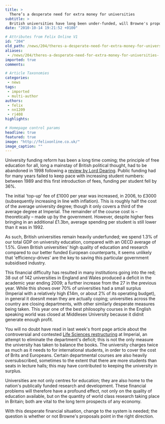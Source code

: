 ```yaml
---
title: >
  There’s a desperate need for extra money for universities
subtitle: >
  British universities have long been under-funded, will Browne's proposals change this?
date: "2010-10-14 19:21:52 +0100"

# Attributes from Felix Online V1
id: "204"
old_path: /news/204/theres-a-desperate-need-for-extra-money-for-universities-
aliases:
 - /news/204/theres-a-desperate-need-for-extra-money-for-universities-
imported: true
comments:

# Article Taxonomies
categories:
 - news
tags:
 - imported
 - multi-author
authors:
 - felix
 - nn1209
 - rj408
highlights:

# Homepage control params
headline: true
featured: true
image: "http://felixonline.co.uk/"
image_caption: ""
---
```


University funding reform has been a long time coming; the principle of free education for all, long a mainstay of British political thought, had to be abandoned in 1998 following a [review by Lord Dearing](http://en.wikipedia.org/wiki/Dearing_Report). Public funding had for many years failed to keep pace with increasing student numbers: between 1989 and this first introduction of fees, funding per student fell by 36%.

The initial 'top-up' fee of £1000 per year was increased, in 2006, to £3000 (subsequently increasing in line with inflation). This is roughly half the cost of the average university degree; though it only covers a third of the average degree at Imperial. The remainder of the course cost is – theoretically – made up by the government. However, despite higher fees bringing in an additional £1.3bn, average spending per student is still lower than it was in 1992.

As such, British universities remain heavily underfunded; we spend 1.3% of our total GDP on university education, compared with an OECD average of 1.5%. Given British universities' high quality of education and research compared to our better funded European counterparts, it seems unlikely that 'efficiency-drives' are the key to saving this particular government subsidised industry.

This financial difficulty has resulted in many institutions going into the red; 38 out of 142 universities in England and Wales produced a deficit in the academic year ending 2009; a further increase from the 27 in the previous year. While this shows over 70% of universities had a small surplus (Imperial with a relatively high £14m, or about 2% of its operating budget), in general it doesnít mean they are actually coping; universities across the country are closing departments, with other similarly desperate measures being taken. This year one of the best philosophy courses in the English speaking world was closed at Middlesex University because it didnít generate enough profit.

You will no doubt have read in last week's front page article about the controversial and contested [Life Sciences restructuring](http://felixonline.co.uk/news/171/planned-restructure-of-debt-laden-department-angers-students/) at Imperial, an attempt to eliminate the department's deficit; this is not the only measure the university has taken to balance the books. The university charges twice as much as it needs to for international students, in order to cover the cost of Brits and Europeans. Certain departmental courses are also heavily oversubscribed, sometimes to the extent that there are more students than seats in lecture halls; this may have contributed to keeping the university in surplus.

Universities are not only centres for education; they are also home to the nation's publically funded research and development. These financial problems will therefore have a profound effect, not only on the quality of education available, but on the quantity of world class research taking place in Britain; both are vital to the long term prospects of any economy.

With this desperate financial situation, change to the system is needed; the question is whether or not Browne's proposals point in the right direction.
